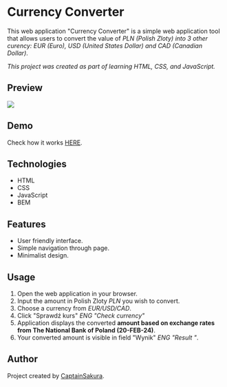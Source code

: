 # Currency Converter

This web application "Currency Converter" is a simple web application tool that allows users to convert the value of *PLN (Polish Zloty) into 3 other curency: EUR (Euro), USD (United States Dollar) and CAD (Canadian Dollar)*.

*This project was created as part of learning HTML, CSS, and JavaScript.*

## Preview
![](https://github.com/CaptainSakura/Currency-exchange/assets/157750673/7c2fdcf8-ea81-43af-b4be-0105239001f1)

## Demo
Check how it works [HERE](https://captainsakura.github.io/Currency-exchange/).

## Technologies
- HTML
- CSS
- JavaScript
- BEM

## Features
- User friendly interface.
- Simple navigation through page.
- Minimalist design.


## Usage
1. Open the web application in your browser.
2. Input the amount in Polish Zloty *PLN* you wish to convert.
3. Choose a currency from *EUR/USD/CAD*.
4. Click "Sprawdź kurs" *ENG "Check currency"*
5. Application displays the converted **amount based on exchange rates from The National Bank of Poland (20-FEB-24)**.
6. Your converted amount is visible in field "Wynik" *ENG "Result "*.

## Author
Project created by [CaptainSakura](https://github.com/CaptainSakura).



